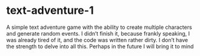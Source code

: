 # text-adventure-1
A simple text adventure game with the ability to create multiple characters and generate random events. I didn’t finish it, because frankly speaking, I was already tired of it, and the code was written rather dirty. I don’t have the strength to delve into all this. Perhaps in the future I will bring it to mind
